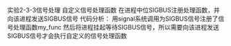 实验2-3-3信号处理
自定义信号处理函数
在进程中位SIGBUS注册处理函数，并向该进程发送SIGBUS信号
代码分析：
用signal系统调用为SIGBUS信号注册了信号处理函数my_func
然后将进程挂起等待SIGBUS信号，所以需要向该进程发送SIGBUS信号才会执行自定义的信号处理函数
